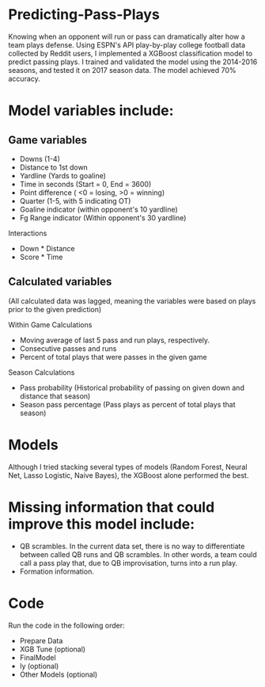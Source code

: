 # Predicting-Pass-Plays
Knowing when an opponent will run or pass can dramatically alter how a team plays defense. Using ESPN's API play-by-play college football data collected by Reddit users, I implemented a XGBoost classification model to predict passing plays. I trained and validated the model using the 2014-2016 seasons, and tested it on 2017 season data. The model achieved 70% accuracy. 

# Model variables include:

## Game variables
- Downs (1-4)
- Distance to 1st down
- Yardline (Yards to goaline)
- Time in seconds (Start = 0, End = 3600)
- Point difference ( <0 = losing, >0 = winning)
- Quarter (1-5, with 5 indicating OT)
- Goaline indicator (within opponent's 10 yardline)
- Fg Range indicator (Within opponent's 30 yardline)

Interactions
- Down * Distance
- Score * Time

## Calculated variables 
(All calculated data was lagged, meaning the variables were based on plays prior to the given prediction) 

Within Game Calculations
- Moving average of last 5 pass and run plays, respectively. 
- Consecutive passes and runs
- Percent of total plays that were passes in the given game

Season Calculations
- Pass probability (Historical probability of passing on given down and distance that season)
- Season pass percentage (Pass plays as percent of total plays that season)

# Models
Although I tried stacking several types of models (Random Forest, Neural Net, Lasso Logistic, Naive Bayes), the XGBoost alone performed the best. 

# Missing information that could improve this model include:
- QB scrambles. In the current data set, there is no way to differentiate between called QB runs and QB scrambles. In other words, a team could call a pass play that, due to QB improvisation, turns into a run play.  
- Formation information.

# Code 
Run the code in the following order:
- Prepare Data
- XGB Tune (optional)
- FinalModel
- ly (optional)
- Other Models (optional)
